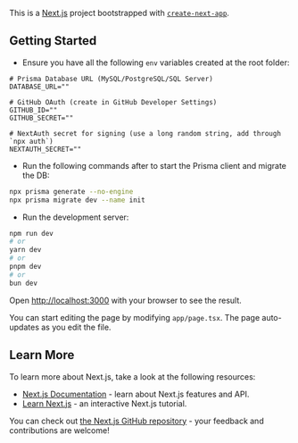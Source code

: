 
This is a [Next.js](https://nextjs.org) project bootstrapped with [`create-next-app`](https://nextjs.org/docs/app/api-reference/cli/create-next-app).

## Getting Started
- Ensure you have all the following `env` variables created at the root folder:

```
# Prisma Database URL (MySQL/PostgreSQL/SQL Server)
DATABASE_URL=""

# GitHub OAuth (create in GitHub Developer Settings)
GITHUB_ID=""
GITHUB_SECRET=""

# NextAuth secret for signing (use a long random string, add through `npx auth`)
NEXTAUTH_SECRET=""
```

- Run the following commands after to start the Prisma client and migrate the DB:

```bash
npx prisma generate --no-engine
npx prisma migrate dev --name init
```

- Run the development server:

```bash
npm run dev
# or
yarn dev
# or
pnpm dev
# or
bun dev
```

Open [http://localhost:3000](http://localhost:3000) with your browser to see the result.

You can start editing the page by modifying `app/page.tsx`. The page auto-updates as you edit the file.

## Learn More

To learn more about Next.js, take a look at the following resources:

- [Next.js Documentation](https://nextjs.org/docs) - learn about Next.js features and API.
- [Learn Next.js](https://nextjs.org/learn) - an interactive Next.js tutorial.

You can check out [the Next.js GitHub repository](https://github.com/vercel/next.js) - your feedback and contributions are welcome!
